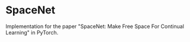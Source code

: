 # SpaceNet
Implementation for the paper "SpaceNet: Make Free Space For Continual Learning" in PyTorch.
